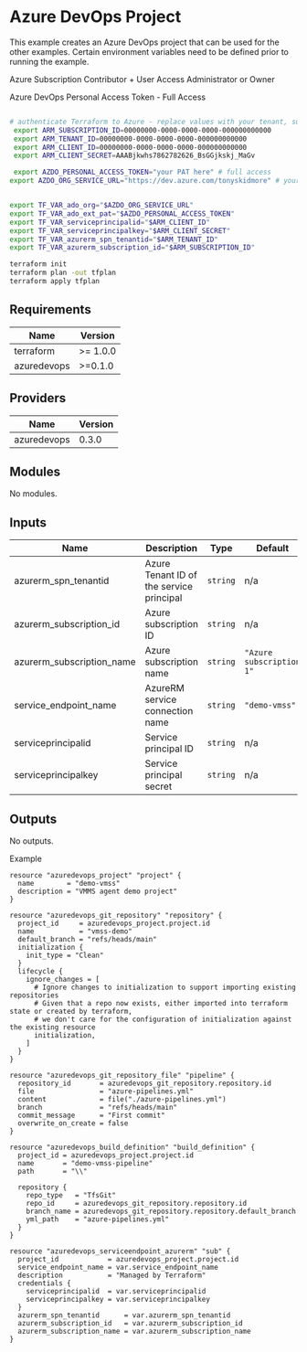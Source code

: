 # Azure DevOps Project

This example creates an Azure DevOps project that can be used for the other examples.
Certain environment variables need to be defined prior to running the example.

Azure
Subscription
Contributor + User Access Administrator
or Owner

Azure DevOps
Personal Access Token - Full Access

````bash

# authenticate Terraform to Azure - replace values with your tenant, subscription and service principal values
 export ARM_SUBSCRIPTION_ID=00000000-0000-0000-0000-000000000000
 export ARM_TENANT_ID=00000000-0000-0000-0000-000000000000
 export ARM_CLIENT_ID=00000000-0000-0000-0000-000000000000
 export ARM_CLIENT_SECRET=AAABjkwhs7862782626_BsGGjkskj_MaGv

 export AZDO_PERSONAL_ACCESS_TOKEN="your PAT here" # full access
export AZDO_ORG_SERVICE_URL="https://dev.azure.com/tonyskidmore" # your organization


export TF_VAR_ado_org="$AZDO_ORG_SERVICE_URL"
export TF_VAR_ado_ext_pat="$AZDO_PERSONAL_ACCESS_TOKEN"
export TF_VAR_serviceprincipalid="$ARM_CLIENT_ID"
export TF_VAR_serviceprincipalkey="$ARM_CLIENT_SECRET"
export TF_VAR_azurerm_spn_tenantid="$ARM_TENANT_ID"
export TF_VAR_azurerm_subscription_id="$ARM_SUBSCRIPTION_ID"

terraform init
terraform plan -out tfplan
terraform apply tfplan

````

<!-- BEGIN_TF_DOCS -->

## Requirements

| Name | Version |
|------|---------|
| terraform | >= 1.0.0 |
| azuredevops | >=0.1.0 |
## Providers

| Name | Version |
|------|---------|
| azuredevops | 0.3.0 |
## Modules

No modules.
## Inputs

| Name | Description | Type | Default | Required |
|------|-------------|------|---------|:--------:|
| azurerm\_spn\_tenantid | Azure Tenant ID of the service principal | `string` | n/a | yes |
| azurerm\_subscription\_id | Azure subscription ID | `string` | n/a | yes |
| azurerm\_subscription\_name | Azure subscription name | `string` | `"Azure subscription 1"` | no |
| service\_endpoint\_name | AzureRM service connection name | `string` | `"demo-vmss"` | no |
| serviceprincipalid | Service principal ID | `string` | n/a | yes |
| serviceprincipalkey | Service principal secret | `string` | n/a | yes |
## Outputs

No outputs.

Example

```hcl
resource "azuredevops_project" "project" {
  name        = "demo-vmss"
  description = "VMMS agent demo project"
}

resource "azuredevops_git_repository" "repository" {
  project_id     = azuredevops_project.project.id
  name           = "vmss-demo"
  default_branch = "refs/heads/main"
  initialization {
    init_type = "Clean"
  }
  lifecycle {
    ignore_changes = [
      # Ignore changes to initialization to support importing existing repositories
      # Given that a repo now exists, either imported into terraform state or created by terraform,
      # we don't care for the configuration of initialization against the existing resource
      initialization,
    ]
  }
}

resource "azuredevops_git_repository_file" "pipeline" {
  repository_id       = azuredevops_git_repository.repository.id
  file                = "azure-pipelines.yml"
  content             = file("./azure-pipelines.yml")
  branch              = "refs/heads/main"
  commit_message      = "First commit"
  overwrite_on_create = false
}

resource "azuredevops_build_definition" "build_definition" {
  project_id = azuredevops_project.project.id
  name       = "demo-vmss-pipeline"
  path       = "\\"

  repository {
    repo_type   = "TfsGit"
    repo_id     = azuredevops_git_repository.repository.id
    branch_name = azuredevops_git_repository.repository.default_branch
    yml_path    = "azure-pipelines.yml"
  }
}

resource "azuredevops_serviceendpoint_azurerm" "sub" {
  project_id            = azuredevops_project.project.id
  service_endpoint_name = var.service_endpoint_name
  description           = "Managed by Terraform"
  credentials {
    serviceprincipalid  = var.serviceprincipalid
    serviceprincipalkey = var.serviceprincipalkey
  }
  azurerm_spn_tenantid      = var.azurerm_spn_tenantid
  azurerm_subscription_id   = var.azurerm_subscription_id
  azurerm_subscription_name = var.azurerm_subscription_name
}
```
<!-- END_TF_DOCS -->
